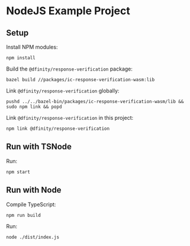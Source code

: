 # NodeJS Example Project

## Setup

Install NPM modules:

```shell
npm install
```

Build the `@dfinity/response-verification` package:

```shell
bazel build //packages/ic-response-verification-wasm:lib
```

Link `@dfinity/response-verification` globally:

```shell
pushd ../../bazel-bin/packages/ic-response-verification-wasm/lib && sudo npm link && popd
```

Link `@dfinity/response-verification` in this project:

```shell
npm link @dfinity/response-verification
```

## Run with TSNode

Run:

```shell
npm start
```

## Run with Node

Compile TypeScript:

```shell
npm run build
```

Run:

```shell
node ./dist/index.js
```
